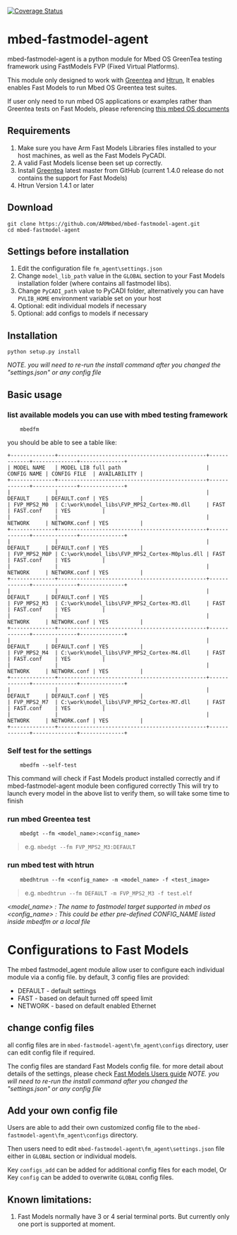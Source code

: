[![Coverage Status](https://coveralls.io/repos/github/jamesbeyond/mbed-fastmodel-agent/badge.svg?branch=master)](https://coveralls.io/github/jamesbeyond/mbed-fastmodel-agent?branch=master)

# mbed-fastmodel-agent

mbed-fastmodel-agent is a python module for Mbed OS GreenTea testing framework using FastModels FVP (Fixed Virtual Platforms).

This module only designed to work with [Greentea](https://github.com/ARMmbed/greentea) and [Htrun](https://github.com/ARMmbed/htrun),
It enables enables Fast Models to run Mbed OS Greentea test suites. 

If user only need to run mbed OS applications or examples rather than Greentea tests on Fast Models, please referencing [this mbed OS documents](https://os.mbed.com/docs/v5.10/tools/fast-models.html)


## Requirements
1. Make sure you have Arm Fast Models Libraries files installed to your host machines, as well as the Fast Models PyCADI.
2. A valid Fast Models license been set up correctly.
2. Install [Greentea](https://github.com/ARMmbed/greentea) latest master from GitHub (current 1.4.0 release do not contains the support for Fast Models)
3. Htrun Version 1.4.1 or later

## Download
```
git clone https://github.com/ARMmbed/mbed-fastmodel-agent.git
cd mbed-fastmodel-agent
```

## Settings before installation
1. Edit the configuration file `fm_agent\settings.json` 
2. Change `model_lib_path` value in the `GLOBAL` section to your Fast Models installation folder (where contains all fastmodel libs).
3. Change `PyCADI_path` value to PyCADI folder, alternatively you can have `PVLIB_HOME` environment variable set on your host
4. Optional: edit individual models if necessary
5. Optional: add configs to models if necessary

## Installation
```
python setup.py install
```
*NOTE. you will need to re-run the install command after you changed the "settings.json" or any config file*

## Basic usage

### list available models you can use with mbed testing framework
```
    mbedfm
```
you should be able to see a table like:
```
+--------------+-----------------------------------------------+-------------+--------------+--------------+
| MODEL NAME   | MODEL LIB full path                           | CONFIG NAME | CONFIG FILE  | AVAILABILITY |
+--------------+-----------------------------------------------+-------------+--------------+--------------+
|              |                                               | DEFAULT     | DEFAULT.conf | YES          |
| FVP_MPS2_M0  | C:\work\model_libs\FVP_MPS2_Cortex-M0.dll     | FAST        | FAST.conf    | YES          |
|              |                                               | NETWORK     | NETWORK.conf | YES          |
+--------------+-----------------------------------------------+-------------+--------------+--------------+
|              |                                               | DEFAULT     | DEFAULT.conf | YES          |
| FVP_MPS2_M0P | C:\work\model_libs\FVP_MPS2_Cortex-M0plus.dll | FAST        | FAST.conf    | YES          |
|              |                                               | NETWORK     | NETWORK.conf | YES          |
+--------------+-----------------------------------------------+-------------+--------------+--------------+
|              |                                               | DEFAULT     | DEFAULT.conf | YES          |
| FVP_MPS2_M3  | C:\work\model_libs\FVP_MPS2_Cortex-M3.dll     | FAST        | FAST.conf    | YES          |
|              |                                               | NETWORK     | NETWORK.conf | YES          |
+--------------+-----------------------------------------------+-------------+--------------+--------------+
|              |                                               | DEFAULT     | DEFAULT.conf | YES          |
| FVP_MPS2_M4  | C:\work\model_libs\FVP_MPS2_Cortex-M4.dll     | FAST        | FAST.conf    | YES          |
|              |                                               | NETWORK     | NETWORK.conf | YES          |
+--------------+-----------------------------------------------+-------------+--------------+--------------+
|              |                                               | DEFAULT     | DEFAULT.conf | YES          |
| FVP_MPS2_M7  | C:\work\model_libs\FVP_MPS2_Cortex-M7.dll     | FAST        | FAST.conf    | YES          |
|              |                                               | NETWORK     | NETWORK.conf | YES          |
+--------------+-----------------------------------------------+-------------+--------------+--------------+
```
### Self test for the settings
```
    mbedfm --self-test
```
This command will check if Fast Models product installed correctly and if mbed-fastmodel-agent module been configured correctly
This will try to launch every model in the above list to verify them, so will take some time to finish

### run mbed Greentea test
```
    mbedgt --fm <model_name>:<config_name>
```
>e.g. `mbedgt --fm FVP_MPS2_M3:DEFAULT`

### run mbed test with htrun
```
    mbedhtrun --fm <config_name> -m <model_name> -f <test_image>
```
>e.g. `mbedhtrun --fm DEFAULT -m FVP_MPS2_M3 -f test.elf`

*<model_name> : The name to fastmodel target supported in mbed os*
*<config_name> : This could be ether pre-defined CONFIG_NAME listed inside mbedfm or a local file*

# Configurations to Fast Models

The mbed fastmodel_agent module allow user to configure each individual module via a config file.
by default, 3 config files are provided:
* DEFAULT - default settings
* FAST - based on default turned off speed limit 
* NETWORK - based on default enabled Ethernet

## change config files

all config files are in `mbed-fastmodel-agent\fm_agent\configs` directory, user can edit config file if required.

The config files are standard Fast Models config file. for more detail about details of the settings, please check [Fast Models Users guide](https://developer.arm.com/docs/100965/latest)
*NOTE. you will need to re-run the install command after you changed the "settings.json" or any config file*

## Add your own config file

Users are able to add their own customized config file to the `mbed-fastmodel-agent\fm_agent\configs` directory.

Then users need to edit `mbed-fastmodel-agent\fm_agent\settings.json` file either in `GLOBAL` section or individual models.

Key `configs_add` can be added for additional config files for each model, Or Key `config` can be added to overwrite `GLOBAL` config files.

## Known limitations:
1. Fast Models normally have 3 or 4 serial terminal ports. But currently only one port is supported at moment.